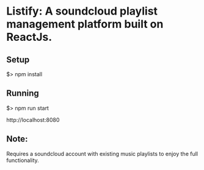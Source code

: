 # Listify: A soundcloud playlist management platform built on ReactJs. 

## Setup
$> npm install
## Running
$> npm run start

http://localhost:8080
## Note: 
Requires a soundcloud account with existing music playlists to enjoy the full functionality. 

